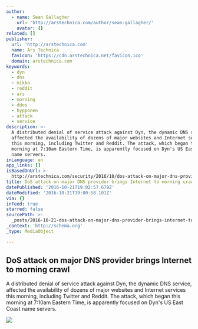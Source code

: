 ```yaml
---
author:
  - name: Sean Gallagher
    url: 'http://arstechnica.com/author/sean-gallagher/'
    avatar: {}
related: []
publisher:
  url: 'http://arstechnica.com'
  name: Ars Technica
  favicon: 'https://cdn.arstechnica.net/favicon.ico'
  domain: arstechnica.com
keywords:
  - dyn
  - dns
  - mikko
  - reddit
  - ars
  - morning
  - ddos
  - hypponen
  - attack
  - service
description: >-
  A distributed denial of service attack against Dyn, the dynamic DNS service,
  affected the availability of dozens of major websites and Internet services
  this morning, including Twitter and Reddit. The attack, which began this
  morning at 7:10am Eastern Time, is apparently focused on Dyn's US East Coast
  name servers.
inLanguage: en
app_links: []
isBasedOnUrl: >-
  http://arstechnica.com/security/2016/10/dos-attack-on-major-dns-provider-brings-internet-to-morning-crawl/
title: DoS attack on major DNS provider brings Internet to morning crawl
datePublished: '2016-10-21T19:02:57.679Z'
dateModified: '2016-10-21T19:00:58.101Z'
via: {}
inFeed: true
starred: false
sourcePath: >-
  _posts/2016-10-21-dos-attack-on-major-dns-provider-brings-internet-to-morning.md
_context: 'http://schema.org'
_type: MediaObject

---
```

<article style=""><h1>DoS attack on major DNS provider brings Internet to morning crawl</h1><p>A distributed denial of service attack against Dyn, the dynamic DNS service, affected the availability of dozens of major websites and Internet services this morning, including Twitter and Reddit. The attack, which began this morning at 7:10am Eastern Time, is apparently focused on Dyn's US East Coast name servers.</p><img src="https://cdn.arstechnica.net/wp-content/uploads/2016/05/dns-ddos-640x215.jpg" /></article>